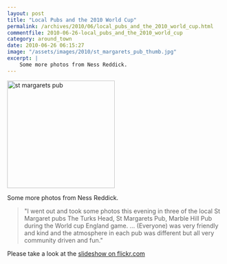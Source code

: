 ```yaml
---
layout: post
title: "Local Pubs and the 2010 World Cup"
permalink: /archives/2010/06/local_pubs_and_the_2010_world_cup.html
commentfile: 2010-06-26-local_pubs_and_the_2010_world_cup
category: around_town
date: 2010-06-26 06:15:27
image: "/assets/images/2010/st_margarets_pub_thumb.jpg"
excerpt: |
    Some more photos from Ness Reddick.
---
```


<a href="/assets/images/2010/st_margarets_pub.jpg" title="See larger version of - st margarets pub"><img src="/assets/images/2010/st_margarets_pub_thumb.jpg" width="250" height="250" alt="st margarets pub" class="photo right" /></a>

Some more photos from Ness Reddick.

> "I went out and took some photos this evening in three of the local St Margaret pubs The Turks Head, St Margarets Pub, Marble Hill Pub during the World cup England game. ... (Everyone) was very friendly and kind and the atmosphere in each pub was different but all very community driven and fun."

Please take a look at the [slideshow on flickr.com](http://www.flickr.com/photos/mahnke/sets/72157624182619029/show/)
